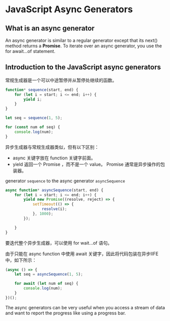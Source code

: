 # JavaScript Async Generators

## What is an async generator

An async generator is similar to a regular generator except that its next() method returns a **Promise**. To iterate over an async generator, you use the for await...of statement.

## Introduction to the JavaScript async generators

常规生成器是一个可以中途暂停并从暂停处继续的函数。

```js
function* sequence(start, end) {
    for (let i = start; i <= end; i++) {
        yield i;
    }
}

let seq = sequence(1, 5);

for (const num of seq) {
    console.log(num);
}
```

异步生成器与常规生成器类似，但有以下区别：

- async 关键字放在 function 关键字前面。
- yield 返回一个 Promise ，而不是一个 value。 Promise 通常是异步操作的包装器。

generator `sequence` to the async generator `asyncSequence`

```js
async function* asyncSequence(start, end) {
    for (let i = start; i <= end; i++) {
        yield new Promise((resolve, reject) => {
            setTimeout(() => {
                resolve(i);
            }, 1000);
        });

    }
}
```

要迭代整个异步生成器，可以使用 for wait...of 语句。

由于只能在 async function 中使用 await 关键字，因此将代码包装在异步IIFE中，如下所示：

```js
(async () => {
    let seq = asyncSequence(1, 5);

    for await (let num of seq) {
        console.log(num);
    }
})();
```

The async generators can be very useful when you access a stream of data and want to report the progress like using a progress bar.
